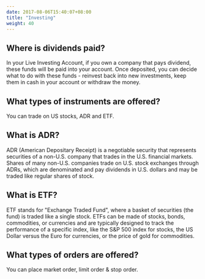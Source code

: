```yaml
---
date: 2017-08-06T15:40:07+08:00
title: "Investing"
weight: 40
---
```



## Where is dividends paid? 

In your Live Investing Account, if you own a company that pays dividend, these funds will be paid into your account. Once deposited, you can decide what to do with these funds - reinvest back into new investments, keep them in cash in your account or withdraw the money.


## What types of instruments are offered?

You can trade on US stocks, ADR and ETF.

  
## What is ADR?

ADR (American Depositary Receipt) is a negotiable security that represents securities of a non-U.S. company that trades in the U.S. financial markets. Shares of many non-U.S. companies trade on U.S. stock exchanges through ADRs, which are denominated and pay dividends in U.S. dollars and may be traded like regular shares of stock.


## What is ETF?

ETF stands for "Exchange Traded Fund", where a basket of securities (the fund) is traded like a single stock.  ETFs can be made of stocks, bonds, commodities, or currencies and are typically designed to track the performance of a specific index, like the S&P 500 index for stocks, the US Dollar versus the Euro for currencies, or the price of gold for commodities.


## What types of orders are offered?

You can place market order, limit order & stop order.


